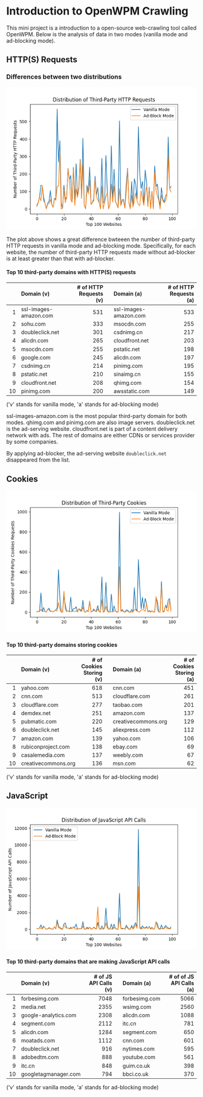 # Introduction to OpenWPM Crawling

This mini project is a introduction to a open-source web-crawling tool called OpenWPM. Below is the analysis of data in two modes (vanilla mode and ad-blocking mode). 

## HTTP(S) Requests 
### Differences between two distributions
![HTTP Requests Distribution](http.png)

The plot above shows a great difference bwteeen the number of third-party HTTP requests in vanilla mode and ad-blocking mode. Specifically, for each website, the number of third-party HTTP requests made without ad-blocker is at least greater than that with ad-blocker.

#### Top 10 third-party domains with HTTP(S) requests

|     | Domain (v)            | # of HTTP Requests (v) | | Domain  (a)           | # of HTTP Requests (a) |
| --: | :-------------------- | -----------------: | --- | :-------------------- | ----------------: |
|   1 | ssl-images-amazon.com |                531 |     | ssl-images-amazon.com |               533 |
|   2 | sohu.com              |                333 |     | msocdn.com            |               255 |
|   3 | doubleclick.net       |                301 |     | csdnimg.cn            |               217 |
|   4 | alicdn.com            |                265 |     | cloudfront.net        |               203 |
|   5 | msocdn.com            |                255 |     | pstatic.net           |               198 |
|   6 | google.com            |                245 |     | alicdn.com            |               197 |
|   7 | csdnimg.cn            |                214 |     | pinimg.com            |               195 |
|   8 | pstatic.net           |                210 |     | sinaimg.cn            |               155 |
|   9 | cloudfront.net        |                208 |     | qhimg.com             |               154 |
|  10 | pinimg.com            |                200 |     | awsstatic.com         |               149 |

('v' stands for vanilla mode, 'a' stands for ad-blocking mode)

ssl-images-amazon.com is the most popular third-party domain for both modes. qhimg.com and pinimg.com are also image servers. 
doubleclick.net is the ad-serving website.
cloudfront.net is part of a content delivery network with ads.
The rest of domains are either CDNs or services provider by some companies.

By applying ad-blocker, the ad-serving website `doubleclick.net` disappeared from the list. 


## Cookies
![Cookies Distribution](cookies.png)

#### Top 10 third-party domains storing cookies

|     | Domain (v)            | # of Cookies Storing (v) | | Domain  (a)         | # of Cookies Storing (a) |
| --: | :-------------------- | -----------------: | --- | :-------------------- | ----------------: |
|   1 | yahoo.com             |                618 |     | cnn.com               |               451 |
|   2 | cnn.com               |                513 |     | cloudflare.com        |               261 |
|   3 | cloudflare.com        |                277 |     | taobao.com            |               201 |
|   4 | demdex.net            |                251 |     | amazon.com            |               137 |
|   5 | pubmatic.com          |                220 |     | creativecommons.org   |               129 |
|   6 | doubleclick.net       |                145 |     | aliexpress.com        |               112 |
|   7 | amazon.com            |                139 |     | yahoo.com             |               106 |
|   8 | rubiconproject.com    |                138 |     | ebay.com              |               69  |
|   9 | casalemedia.com       |                137 |     | weebly.com            |               67  |
|  10 | creativecommons.org   |                136 |     | msn.com               |               62  |

('v' stands for vanilla mode, 'a' stands for ad-blocking mode)

## JavaScript
![JavaScript Distribution](js.png)

#### Top 10 third-party domains that are making JavaScript API calls

|     | Domain (v)            | # of JS API Calls (v) | | Domain  (a)           | # of of JS API Calls (a) |
| --: | :-------------------- | -----------------: | --- | :-------------------- | ----------------: |
|   1 | forbesimg.com         |               7048 |     | forbesimg.com         |              5066 |
|   2 | media.net             |               2355 |     | wsimg.com             |              2560 |
|   3 | google-analytics.com  |               2308 |     | alicdn.com            |              1088 |
|   4 | segment.com           |               2112 |     | itc.cn                |               781 |
|   5 | alicdn.com            |               1284 |     | segment.com           |               650 |
|   6 | moatads.com           |               1112 |     | cnn.com               |               601 |
|   7 | doubleclick.net       |                916 |     | nytimes.com           |               595 |
|   8 | adobedtm.com          |                888 |     | youtube.com           |               561 |
|   9 | itc.cn                |                848 |     | guim.co.uk            |               398 |
|  10 | googletagmanager.com  |                794 |     | bbci.co.uk            |               370 |

('v' stands for vanilla mode, 'a' stands for ad-blocking mode)
